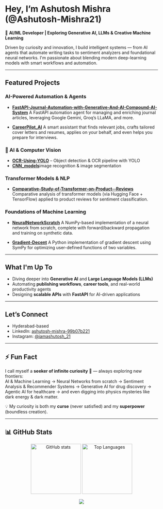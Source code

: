 # Hey, I’m Ashutosh Mishra (@Ashutosh-Mishra21)

🎯 **AI/ML Developer | Exploring Generative AI, LLMs & Creative Machine Learning**

Driven by curiosity and innovation, I build intelligent systems — from AI agents that automate writing tasks to sentiment analyzers and foundational neural networks. I'm passionate about blending modern deep-learning models with smart workflows and automation.

---

## Featured Projects

### AI-Powered Automation & Agents
- **[FastAPI-Journal-Automation-with-Generative-And-AI-Compound-AI-System](https://github.com/Ashutosh-Mishra21/FastAPI-Journal-Automation-with-Generative-And-AI-Compound-AI-System)** 
 A FastAPI automation agent for managing and enriching journal articles, leveraging Google Gemini, Groq’s LLaMA, and more.

- **[CareerPilot_AI](https://github.com/Ashutosh-Mishra21/CareerPilot_AI)** 
 A smart assistant that finds relevant jobs, crafts tailored cover letters and resumes, applies on your behalf, and even helps you prepare for interviews.

### 🧠 AI & Computer Vision
- [**OCR-Using-YOLO**](https://github.com/Ashutosh-Mishra21/OCR_using_yolo) – Object detection & OCR pipeline with YOLO
- [**CNN_models**](https://github.com/Ashutosh-Mishra21/CNN_models)image recognition & image segmentation

### Transformer Models & NLP
- **[Comparative-Study-of-Transformer-on-Product--Reviews](https://github.com/Ashutosh-Mishra21/Comparative-Study-of-Transformer-on-Product--Reviews)** 
 Comparative analysis of transformer models (via Hugging Face + TensorFlow) applied to product reviews for sentiment classification.

### Foundations of Machine Learning
- **[NeuralNetworkScratch](https://github.com/Ashutosh-Mishra21/NeuralNetworkScratch)** 
 A NumPy-based implementation of a neural network from scratch, complete with forward/backward propagation and training on synthetic data.

- **[Gradient-Decent](https://github.com/Ashutosh-Mishra21/Gradient-Decent)** 
 A Python implementation of gradient descent using SymPy for optimizing user-defined functions of two variables.

---

## What I'm Up To
- Diving deeper into **Generative AI** and **Large Language Models (LLMs)**
- Automating **publishing workflows**, **career tools**, and real-world productivity agents
- Designing **scalable APIs** with **FastAPI** for AI-driven applications

---

## Let’s Connect
- Hyderabad-based
- LinkedIn: [ashutosh-mishra-99b07b221](https://www.linkedin.com/in/ashutosh-mishra-99b07b221)
- Instagram: [@iamashutosh_21](https://www.instagram.com/iamashutosh_21)

---

## ⚡ Fun Fact  
I call myself a **seeker of infinite curiosity** 🔮 — always exploring new frontiers:  
AI & Machine Learning → Neural Networks from scratch → Sentiment Analysis & Recommender Systems → Generative AI for drug discovery → Agentic AI for healthcare → and even digging into physics mysteries like dark energy & dark matter.  

💡 My curiosity is both my **curse** (never satisfied) and my **superpower** (boundless creation).  

---


## 📊 GitHub Stats

<p align="center">
  <img src="https://github-readme-stats.vercel.app/api?username=Ashutosh-Mishra21&show_icons=true&theme=radical&cache_seconds=3600" alt="GitHub stats" height="165" />
  <img src="https://github-readme-stats.vercel.app/api/top-langs/?username=Ashutosh-Mishra21&layout=compact&theme=radical&cache_seconds=3600" alt="Top Languages" height="165" />
</p>

<p align="center">
  <img src="https://github-readme-streak-stats.herokuapp.com/?user=Ashutosh-Mishra21&theme=radical&cache_seconds=3600"%20alt="GitHub Streak" />
</p>


